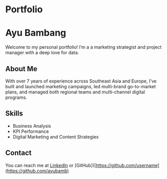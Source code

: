 # Portfolio
# Ayu Bambang
Welcome to my personal portfolio! I’m a a marketing strategist and project manager with a deep love for data.

## About Me
With over 7 years of experience across Southeast Asia and Europe, I’ve built and launched marketing campaigns, led multi-brand go-to-market plans, and managed both regional teams and multi-channel digital programs.

## Skills
- Business Analysis
- KPI Performance
- Digital Marketing and Content Strategies

## Contact
You can reach me at [LinkedIn](www.linkedin.com/in/ayupermatasarib) or [GitHub]([https://github.com/username](https://github.com/ayubamb)
